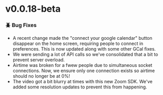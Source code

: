 # v0.0.18-beta

### 🪲 Bug Fixes
 - A recent change made the "connect your google calendar" button disappear on the home screen, requiring people to connect in preferences. This is now updated along with some other GCal fixes.
 - We were sending a lot of API calls so we've consolidated that a bit to prevent server overload.
 - Airtime was broken for a fwew people due to simultaneous socket connections. Now, we ensure only one connection exists so airtime should no longer be at 0%!
 - The video got a bit blurry at times with this new Zoom SDK. We've added some resolution updates to prevent this from happening.
